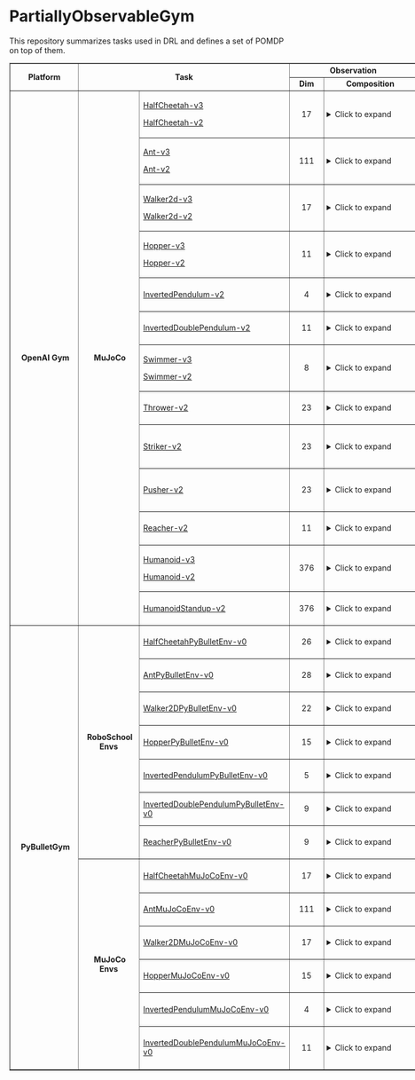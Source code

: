 # PartiallyObservableGym
This repository summarizes tasks used in DRL and defines a set of POMDP on top of them.


<table style="width: 1200px;" border="black" cellspacing="0" cellpadding="0">
<tbody>
<tr style="height: 19px;">
<td style="text-align: center; height: 37px; width: 120px;" rowspan="2"><strong>Platform</strong></td>
<td style="text-align: center; height: 37px; width: 312px;" colspan="2" rowspan="2"><strong>Task</strong></td>
<td style="height: 19px; text-align: center; width: 260px;" colspan="2"><strong>Observation</strong></td>
<td style="height: 19px; text-align: center; width: 259px;" colspan="2"><strong>Action</strong></td>
<td style="height: 37px; text-align: center; width: 69px;" rowspan="2"><strong>Reward</strong></td>
<td style="height: 37px; text-align: center; width: 200px;" colspan="1" rowspan="2"><strong>Image</strong></td>
</tr>
<tr style="height: 18px;">
<td style="height: 18px; text-align: center; width: 60px;"><strong>Dim</strong></td>
<td style="height: 18px; text-align: center; width: 200px;" rowspan="1"><strong>Composition</strong></td>
<td style="height: 18px; text-align: center; width: 60px;"><strong>Dim</strong></td>
<td style="height: 18px; text-align: center; width: 200px;" rowspan="1"><strong>Composition</strong></td>
</tr>
<tr style="height: 78px;">
<td style="height: 882px; width: 120px; text-align: center;" rowspan="13"> <strong>OpenAI Gym</strong></td>
<td style="height: 882px; width: 100px; text-align: center;" rowspan="13"> <strong>MuJoCo</strong></td>
<td style="height: 78px; width: 212px;">
<p><a href="https://github.com/openai/gym/blob/master/gym/envs/mujoco/half_cheetah_v3.py" target="_blank" rel="noopener">HalfCheetah-v3</a></p>
<p><a href="https://github.com/openai/gym/blob/master/gym/envs/mujoco/half_cheetah.py" target="_blank" rel="noopener">HalfCheetah-v2</a></p>
</td>
<td style="text-align: center; height: 78px; width: 60px;">17</td>
<td style="height: 78px; padding-left: 5px; width: 200px;"><details><summary>Click to expand</summary>
<ul>
<li>Position: 1-8 (d=8)</li>
<li>Velocity: 9-17 (d=9)</li>
</ul>
</details></td>
<td style="text-align: center; height: 78px; width: 69.5px;">6</td>
<td style="height: 78px; padding-left: 5px; width: 189.5px;"><details><summary>Click to expand</summary></details></td>
<td style="height: 78px; width: 69px;"> </td>
<td style="height: 78px; padding-left: 5px; width: 141px;"><img src="https://github.com/LinghengMeng/PartiallyObservableGym/blob/master/images/OpenAIGym/MuJoCo/HalfCheetah-v2.PNG" alt="" width="50" height="50" /></td>
</tr>
<tr style="height: 78px;">
<td style="height: 78px; width: 212px;">
<p><a href="https://github.com/openai/gym/blob/master/gym/envs/mujoco/ant_v3.py" target="_blank" rel="noopener">Ant-v3</a></p>
<p><a href="https://github.com/openai/gym/blob/master/gym/envs/mujoco/ant.py" target="_blank" rel="noopener">Ant-v2</a></p>
</td>
<td style="text-align: center; height: 78px; width: 60px;">111</td>
<td style="height: 78px; padding-left: 5px; width: 200px;"><details><summary>Click to expand</summary>
<ul>
<li>position: 1-13 (d=13)</li>
<li>velocity: 14-27 (d=14)</li>
<li>cfrc_ext: 28-111 (d=64)</li>
</ul>
</details></td>
<td style="text-align: center; height: 78px; width: 69.5px;">8</td>
<td style="height: 78px; padding-left: 5px; width: 189.5px;"><details><summary>Click to expand</summary></details></td>
<td style="height: 78px; width: 69px;"> </td>
<td style="height: 78px; padding-left: 5px; width: 141px;"><details><summary>Click to expand</summary></details></td>
</tr>
<tr style="height: 78px;">
<td style="height: 78px; width: 212px;">
<p><a href="https://github.com/openai/gym/blob/master/gym/envs/mujoco/walker2d_v3.py" target="_blank" rel="noopener">Walker2d-v3</a></p>
<p><a href="https://github.com/openai/gym/blob/master/gym/envs/mujoco/walker2d.py" target="_blank" rel="noopener">Walker2d-v2</a></p>
</td>
<td style="text-align: center; height: 78px; width: 60px;">17</td>
<td style="height: 78px; padding-left: 5px; width: 200px;"><details><summary>Click to expand</summary>
<ul>
<li>position: 1-8 (d=8)</li>
<li>velocity: 9-17 (d=9)</li>
</ul>
</details></td>
<td style="text-align: center; height: 78px; width: 69.5px;">6</td>
<td style="height: 78px; padding-left: 5px; width: 189.5px;"><details><summary>Click to expand</summary></details></td>
<td style="height: 78px; width: 69px;"> </td>
<td style="height: 78px; padding-left: 5px; width: 141px;"><details><summary>Click to expand</summary></details></td>
</tr>
<tr style="height: 78px;">
<td style="height: 78px; width: 212px;">
<p><a href="https://github.com/openai/gym/blob/master/gym/envs/mujoco/hopper_v3.py" target="_blank" rel="noopener">Hopper-v3</a> </p>
<p><a href="http://localhost:8888/notebooks/Google%20Drive/git_repos/spinningup-new/spinup/algos/pytorch/lstm_ddpg/Untitled2.ipynb" target="_blank" rel="noopener">Hopper-v2</a></p>
</td>
<td style="text-align: center; height: 78px; width: 60px;">11</td>
<td style="height: 78px; padding-left: 5px; width: 200px;"><details><summary>Click to expand</summary>
<ul>
<li>position: 1-5 (d=5)</li>
<li>velocity: 6-11 (d=6)</li>
</ul>
</details></td>
<td style="text-align: center; height: 78px; width: 69.5px;">3</td>
<td style="height: 78px; padding-left: 5px; width: 189.5px;"><details><summary>Click to expand</summary></details></td>
<td style="height: 78px; width: 69px;"> </td>
<td style="height: 78px; padding-left: 5px; width: 141px;"><details><summary>Click to expand</summary></details></td>
</tr>
<tr style="height: 54px;">
<td style="height: 54px; width: 212px;"><a href="https://github.com/openai/gym/blob/master/gym/envs/mujoco/inverted_pendulum.py" target="_blank" rel="noopener">InvertedPendulum-v2</a></td>
<td style="text-align: center; height: 54px; width: 60px;">4</td>
<td style="height: 54px; padding-left: 5px; width: 200px;"><details><summary>Click to expand</summary>
<ul>
<li>position: 1-2 (d=2)</li>
<li>velocity: 3-4 (d=2)</li>
</ul>
</details></td>
<td style="text-align: center; height: 54px; width: 69.5px;">1</td>
<td style="height: 54px; padding-left: 5px; width: 189.5px;"><details><summary>Click to expand</summary></details></td>
<td style="height: 54px; width: 69px;"> </td>
<td style="height: 54px; padding-left: 5px; width: 141px;"><details><summary>Click to expand</summary></details></td>
</tr>
<tr style="height: 54px;">
<td style="height: 54px; width: 212px;"><a href="https://github.com/openai/gym/blob/master/gym/envs/mujoco/inverted_double_pendulum.py" target="_blank" rel="noopener">InvertedDoublePendulum-v2</a></td>
<td style="text-align: center; height: 54px; width: 60px;">11</td>
<td style="height: 54px; padding-left: 5px; width: 200px;"><details><summary>Click to expand</summary>
<ul>
<li>cart position: 1</li>
<li>link angles sin: 2-3</li>
<li>link angles cos: 4-5</li>
<li>link velocity: 6-8 (d=3)</li>
<li>qfrc_constraint: 9-11 (d=3)</li>
</ul>
</details></td>
<td style="text-align: center; height: 54px; width: 69.5px;">1</td>
<td style="height: 54px; padding-left: 5px; width: 189.5px;"><details><summary>Click to expand</summary></details> </td>
<td style="height: 54px; width: 69px;"> </td>
<td style="height: 54px; padding-left: 5px; width: 141px;"><details><summary>Click to expand</summary></details></td>
</tr>
<tr style="height: 78px;">
<td style="height: 78px; width: 212px;">
<p><a href="https://github.com/openai/gym/blob/master/gym/envs/mujoco/swimmer_v3.py" target="_blank" rel="noopener">Swimmer-v3</a></p>
<p><a href="https://github.com/openai/gym/blob/master/gym/envs/mujoco/walker2d.py" target="_blank" rel="noopener">Swimmer-v2</a></p>
</td>
<td style="text-align: center; height: 78px; width: 60px;">8</td>
<td style="height: 78px; padding-left: 5px; width: 200px;"><details><summary>Click to expand</summary>
<ul>
<li>position: 1-3 (d=3)</li>
<li>velocity: 4-8 (d=5)</li>
</ul>
</details></td>
<td style="text-align: center; height: 78px; width: 69.5px;">2</td>
<td style="height: 78px; padding-left: 5px; width: 189.5px;"><details><summary>Click to expand</summary></details></td>
<td style="height: 78px; width: 69px;"> </td>
<td style="height: 78px; padding-left: 5px; width: 141px;"> <details><summary>Click to expand</summary></details></td>
</tr>
<tr style="height: 54px;">
<td style="height: 54px; width: 212px;"><a href="https://github.com/openai/gym/blob/master/gym/envs/mujoco/thrower.py" target="_blank" rel="noopener">Thrower-v2</a></td>
<td style="text-align: center; height: 54px; width: 60px;">23</td>
<td style="height: 54px; padding-left: 5px; width: 200px;"><details><summary>Click to expand</summary>
<ul>
<li>position: 1-7 (d=7)</li>
<li>velocity: 8-14 (d=7)</li>
<li>get_body_com("r_wrist_roll_link"): 15-17 (d=3)</li>
<li>get_body_com("ball"): 18-20 (d=3)</li>
<li>get_body_com("goal"): 21-23 (d=3)</li>
</ul>
</details></td>
<td style="text-align: center; height: 54px; width: 69.5px;">7</td>
<td style="height: 54px; padding-left: 5px; width: 189.5px;"><details><summary>Click to expand</summary></details> </td>
<td style="height: 54px; width: 69px;"> </td>
<td style="height: 54px; padding-left: 5px; width: 141px;"><details><summary>Click to expand</summary></details></td>
</tr>
<tr style="height: 72px;">
<td style="height: 72px; width: 212px;"><a href="https://github.com/openai/gym/blob/master/gym/envs/mujoco/striker.py" target="_blank" rel="noopener">Striker-v2</a></td>
<td style="text-align: center; height: 72px; width: 60px;">23</td>
<td style="height: 72px; padding-left: 5px; width: 200px;"><details><summary>Click to expand</summary>
<ul>
<li>position: 1-7 (d=7)</li>
<li>velocity: 8-14 (d=7)</li>
<li>get_body_com("tips_arm"): 15-17 (d=3)</li>
<li>get_body_com("object"): 18-20 (d=3)</li>
<li>get_body_com("goal"): 21-23 (d=3)</li>
</ul>
</details></td>
<td style="text-align: center; height: 72px; width: 69.5px;">7</td>
<td style="height: 72px; padding-left: 5px; width: 189.5px;"><details><summary>Click to expand</summary></details></td>
<td style="height: 72px; width: 69px;"> </td>
<td style="height: 72px; padding-left: 5px; width: 141px;"><details><summary>Click to expand</summary></details> </td>
</tr>
<tr style="height: 72px;">
<td style="height: 72px; width: 212px;"><a href="https://github.com/openai/gym/blob/master/gym/envs/mujoco/pusher.py" target="_blank" rel="noopener">Pusher-v2</a></td>
<td style="text-align: center; height: 72px; width: 60px;">23</td>
<td style="height: 72px; padding-left: 5px; width: 200px;"><details><summary>Click to expand</summary>
<ul>
<li>position: 1-7 (d=7)</li>
<li>velocity: 8-14 (d=7)</li>
<li>get_body_com("tips_arm"): 15-17 (d=3)</li>
<li>get_body_com("object"): 18-20 (d=3)</li>
<li>get_body_com("goal"): 21-23 (d=3)</li>
</ul>
</details></td>
<td style="text-align: center; height: 72px; width: 69.5px;">7</td>
<td style="height: 72px; padding-left: 5px; width: 189.5px;"><details><summary>Click to expand</summary></details> </td>
<td style="height: 72px; width: 69px;"> </td>
<td style="height: 72px; padding-left: 5px; width: 141px;"><details><summary>Click to expand</summary></details> </td>
</tr>
<tr style="height: 54px;">
<td style="height: 54px; width: 212px;"><a href="https://github.com/openai/gym/blob/master/gym/envs/mujoco/reacher.py" target="_blank" rel="noopener">Reacher-v2</a></td>
<td style="text-align: center; height: 54px; width: 60px;">11</td>
<td style="height: 54px; padding-left: 5px; width: 200px;"><details><summary>Click to expand</summary>
<ul>
<li>cos: 1-2 (d=2)</li>
<li>sin: 3-4 (d=2)</li>
<li>position: 5-6 (d=2)</li>
<li>velocity: 7-8 (d=2)</li>
<li>get_body_com("fingertip")-get_body_com("target"): 9-11 (d=3)</li>
</ul>
</details></td>
<td style="text-align: center; height: 54px; width: 69.5px;">2</td>
<td style="height: 54px; padding-left: 5px; width: 189.5px;"><details><summary>Click to expand</summary></details></td>
<td style="height: 54px; width: 69px;"> </td>
<td style="height: 54px; padding-left: 5px; width: 141px;"><details><summary>Click to expand</summary></details></td>
</tr>
<tr style="height: 78px;">
<td style="height: 78px; width: 212px;">
<p><a href="https://github.com/openai/gym/blob/master/gym/envs/mujoco/humanoid_v3.py" target="_blank" rel="noopener">Humanoid-v3</a> </p>
<p><a href="https://github.com/openai/gym/blob/master/gym/envs/mujoco/humanoid.py" target="_blank" rel="noopener">Humanoid-v2</a></p>
</td>
<td style="text-align: center; height: 78px; width: 60px;">376</td>
<td style="height: 78px; padding-left: 5px; width: 200px;"><details><summary>Click to expand</summary>
<ul>
<li>position: 1-22 (d=22)</li>
<li>velocity: 23-45 (d=23)</li>
<li>com_inertia: 46-185 (d=140)</li>
<li>com_velocity: 186-269 (d=84)</li>
<li>actuator_forces: 270-292 (d=23)</li>
<li>external_contact_forces: 293-376 (d=84)</li>
</ul>
</details></td>
<td style="text-align: center; height: 78px; width: 69.5px;">6</td>
<td style="height: 78px; padding-left: 5px; width: 189.5px;"><details><summary>Click to expand</summary></details> </td>
<td style="height: 78px; width: 69px;"> </td>
<td style="height: 78px; padding-left: 5px; width: 141px;"><details><summary>Click to expand</summary></details> </td>
</tr>
<tr style="height: 54px;">
<td style="height: 54px; width: 212px;"><a href="https://github.com/openai/gym/blob/master/gym/envs/mujoco/humanoidstandup.py" target="_blank" rel="noopener">HumanoidStandup-v2</a></td>
<td style="text-align: center; height: 54px; width: 60px;">376</td>
<td style="height: 54px; padding-left: 5px; width: 200px;"><details><summary>Click to expand</summary>
<ul>
<li>position: 1-22 (d=22)</li>
<li>velocity: 23-45 (d=23)</li>
<li>com_inertia: 46-185 (d=140)</li>
<li>com_velocity: 186-269 (d=84)</li>
<li>actuator_forces: 270-292 (d=23)</li>
<li>external_contact_forces: 293-376 (d=84)</li>
</ul>
</details></td>
<td style="text-align: center; height: 54px; width: 69.5px;">17</td>
<td style="height: 54px; padding-left: 5px; width: 189.5px;"><details><summary>Click to expand</summary></details> </td>
<td style="height: 54px; width: 69px;"> </td>
<td style="height: 54px; padding-left: 5px; width: 141px;"><details><summary>Click to expand</summary></details></td>
</tr>
<tr style="height: 54px;">
<td style="height: 720px; width: 120px; text-align: center;" rowspan="13"> <strong>PyBulletGym</strong></td>
<td style="height: 378px; width: 100px; text-align: center;" rowspan="7"> <strong>RoboSchool Envs</strong></td>
<td style="height: 54px; width: 212px;"><a href="https://github.com/benelot/pybullet-gym/blob/master/pybulletgym/envs/roboschool/robots/locomotors/walker_base.py" target="_blank" rel="noopener">HalfCheetahPyBulletEnv-v0</a></td>
<td style="text-align: center; height: 54px; width: 60px;">26</td>
<td style="height: 54px; padding-left: 5px; width: 200px;"><details><summary>Click to expand</summary>
<ul>
<li>more: (d=8)
<ul>
<li>distance at z: 1</li>
<li>angle_to_target sin: 2</li>
<li>angle_to_target cos: 3</li>
<li>velocity x: 4</li>
<li>velocity y: 5</li>
<li>velocity z: 6</li>
<li>roll: 7</li>
<li>pitch: 8</li>
</ul>
</li>
<li>position: 9-20 (d=12)</li>
<li>feet contact: 21-26 (d=6)</li>
</ul>
</details></td>
<td style="text-align: center; height: 54px; width: 69.5px;">6</td>
<td style="height: 54px; padding-left: 5px; width: 189.5px;"><details><summary>Click to expand</summary></details></td>
<td style="height: 54px; width: 69px;"> </td>
<td style="height: 54px; padding-left: 5px; width: 141px;"><details><summary>Click to expand</summary></details></td>
</tr>
<tr style="height: 54px;">
<td style="height: 54px; width: 212px;"><a href="http://localhost:8888/notebooks/Google%20Drive/git_repos/spinningup-new/spinup/algos/pytorch/lstm_ddpg/Untitled2.ipynb" target="_blank" rel="noopener">AntPyBulletEnv-v0</a></td>
<td style="text-align: center; height: 54px; width: 60px;">28</td>
<td style="height: 54px; padding-left: 5px; width: 200px;"><details><summary>Click to expand</summary>
<ul>
<li>more: (d=8)
<ul>
<li>distance at z: 1</li>
<li>angle_to_target sin: 2</li>
<li>angle_to_target cos: 3</li>
<li>velocity x: 4</li>
<li>velocity y: 5</li>
<li>velocity z: 6</li>
<li>roll: 7</li>
<li>pitch: 8</li>
</ul>
</li>
<li>position: 9-24 (d=16)</li>
<li>feet contact: 25-28 (d=4)</li>
</ul>
</details></td>
<td style="text-align: center; height: 54px; width: 69.5px;">8</td>
<td style="height: 54px; padding-left: 5px; width: 189.5px;"><details><summary>Click to expand</summary></details></td>
<td style="height: 54px; width: 69px;"> </td>
<td style="height: 54px; padding-left: 5px; width: 141px;"><details><summary>Click to expand</summary></details></td>
</tr>
<tr style="height: 54px;">
<td style="height: 54px; width: 212px;"><a href="http://localhost:8888/notebooks/Google%20Drive/git_repos/spinningup-new/spinup/algos/pytorch/lstm_ddpg/Untitled2.ipynb" target="_blank" rel="noopener">Walker2DPyBulletEnv-v0</a></td>
<td style="text-align: center; height: 54px; width: 60px;">22</td>
<td style="height: 54px; padding-left: 5px; width: 200px;"><details><summary>Click to expand</summary>
<ul>
<li> more: (d=8)
<ul>
<li>distance at z: 1</li>
<li>angle_to_target sin: 2</li>
<li>angle_to_target cos: 3</li>
<li>velocity x: 4</li>
<li>velocity y: 5</li>
<li>velocity z: 6</li>
<li>roll: 7</li>
<li>pitch: 8</li>
</ul>
</li>
<li>position: 9-20 (d=12)</li>
<li>feet contact: 21-22 (d=2)</li>
</ul>
</details></td>
<td style="text-align: center; height: 54px; width: 69.5px;">6</td>
<td style="height: 54px; padding-left: 5px; width: 189.5px;"><details><summary>Click to expand</summary></details></td>
<td style="height: 54px; width: 69px;"> </td>
<td style="height: 54px; padding-left: 5px; width: 141px;"><details><summary>Click to expand</summary></details></td>
</tr>
<tr style="height: 54px;">
<td style="height: 54px; width: 212px;"><a href="http://localhost:8888/notebooks/Google%20Drive/git_repos/spinningup-new/spinup/algos/pytorch/lstm_ddpg/Untitled2.ipynb" target="_blank" rel="noopener">HopperPyBulletEnv-v0</a></td>
<td style="text-align: center; height: 54px; width: 60px;">15</td>
<td style="height: 54px; padding-left: 5px; width: 200px;"><details><summary>Click to expand</summary>
<ul>
<li>more: (d=8)
<ul>
<li>distance at z: 1</li>
<li>angle_to_target sin: 2</li>
<li>angle_to_target cos: 3</li>
<li>velocity x: 4</li>
<li>velocity y: 5</li>
<li>velocity z: 6</li>
<li>roll: 7</li>
<li>pitch: 8</li>
</ul>
</li>
<li>position: 9-14 (d=6)</li>
<li>feet contact: 15 (d=1)</li>
</ul>
</details></td>
<td style="text-align: center; height: 54px; width: 69.5px;">3</td>
<td style="height: 54px; padding-left: 5px; width: 189.5px;"><details><summary>Click to expand</summary></details> </td>
<td style="height: 54px; width: 69px;"> </td>
<td style="height: 54px; padding-left: 5px; width: 141px;"><details><summary>Click to expand</summary></details></td>
</tr>
<tr style="height: 54px;">
<td style="height: 54px; width: 212px;"><a href="https://github.com/benelot/pybullet-gym/blob/master/pybulletgym/envs/roboschool/robots/pendula/interted_pendulum.py" target="_blank" rel="noopener">InvertedPendulumPyBulletEnv-v0</a></td>
<td style="text-align: center; height: 54px; width: 60px;">5</td>
<td style="height: 54px; padding-left: 5px; width: 200px;"><details><summary>Click to expand</summary>
<ul>
<li>slider x: 1</li>
<li>slider velocity x: 2</li>
<li>cos: 3</li>
<li>sin: 4</li>
<li>theta_dot: 5</li>
</ul>
</details></td>
<td style="text-align: center; height: 54px; width: 69.5px;">1</td>
<td style="height: 54px; padding-left: 5px; width: 189.5px;"><details open=""><summary>Click to expand</summary></details></td>
<td style="height: 54px; width: 69px;"> </td>
<td style="height: 54px; padding-left: 5px; width: 141px;"><details><summary>Click to expand</summary></details></td>
</tr>
<tr style="height: 54px;">
<td style="height: 54px; width: 212px;"><a href="https://github.com/benelot/pybullet-gym/blob/master/pybulletgym/envs/roboschool/robots/pendula/inverted_double_pendulum.py" target="_blank" rel="noopener">InvertedDoublePendulumPyBulletEnv-v0</a></td>
<td style="text-align: center; height: 54px; width: 60px;">9</td>
<td style="height: 54px; padding-left: 5px; width: 200px;"><details><summary>Click to expand</summary>
<ul>
<li>slider x: 1</li>
<li>slider velocity x: 2</li>
<li>pole2 x: 3</li>
<li>j1 cos: 4</li>
<li>j1 sin: 5</li>
<li>j1 dot: 6</li>
<li>j2 cos: 7</li>
<li>j2 sin: 8</li>
<li>j2 dot: 9</li>
</ul>
</details></td>
<td style="text-align: center; height: 54px; width: 69.5px;">1</td>
<td style="height: 54px; padding-left: 5px; width: 189.5px;"><details><summary>Click to expand</summary></details></td>
<td style="height: 54px; width: 69px;"> </td>
<td style="height: 54px; padding-left: 5px; width: 141px;"><details><summary>Click to expand</summary></details></td>
</tr>
<tr style="height: 54px;">
<td style="height: 54px; width: 212px;"><a href="https://github.com/benelot/pybullet-gym/blob/master/pybulletgym/envs/roboschool/robots/manipulators/reacher.py" target="_blank" rel="noopener">ReacherPyBulletEnv-v0</a></td>
<td style="text-align: center; height: 54px; width: 60px;">9</td>
<td style="height: 54px; padding-left: 5px; width: 200px;"><details><summary>Click to expand</summary>
<ul>
<li>target x: 1</li>
<li>target y: 2</li>
<li>to_target_vec 1: 3</li>
<li>to_target_vec 2: 4</li>
<li>central_joint cos: 5</li>
<li>central_joint sin: 6</li>
<li>central_joint dot: 7</li>
<li>elbow_joint gamma: 8</li>
<li>elbow_joint gamma dot: 9</li>
</ul>
</details></td>
<td style="text-align: center; height: 54px; width: 69.5px;">2</td>
<td style="height: 54px; padding-left: 5px; width: 189.5px;"><details><summary>Click to expand</summary></details> </td>
<td style="height: 54px; width: 69px;"> </td>
<td style="height: 54px; padding-left: 5px; width: 141px;"><details><summary>Click to expand</summary></details></td>
</tr>
<tr style="height: 54px;">
<td style="text-align: center; height: 342px; width: 100px;" rowspan="6"> <strong>MuJoCo Envs</strong></td>
<td style="height: 54px; width: 212px;"><a href="https://github.com/benelot/pybullet-gym/blob/master/pybulletgym/envs/mujoco/robots/locomotors/half_cheetah.py" target="_blank" rel="noopener">HalfCheetahMuJoCoEnv-v0</a> </td>
<td style="text-align: center; height: 54px; width: 60px;">17</td>
<td style="height: 54px; padding-left: 5px; width: 200px;"><details><summary>Click to expand</summary>
<ul>
<li> position: 1-8 (d=8)</li>
<li>velocity: 9-17 (d=9)</li>
</ul>
</details></td>
<td style="text-align: center; height: 54px; width: 69.5px;">6</td>
<td style="height: 54px; padding-left: 5px; width: 189.5px;"><details><summary>Click to expand</summary></details></td>
<td style="height: 54px; width: 69px;"> </td>
<td style="height: 54px; padding-left: 5px; width: 141px;"><details><summary>Click to expand</summary></details></td>
</tr>
<tr style="height: 54px;">
<td style="height: 54px; width: 212px;"><a href="https://github.com/benelot/pybullet-gym/blob/master/pybulletgym/envs/mujoco/robots/locomotors/ant.py" target="_blank" rel="noopener">AntMuJoCoEnv-v0</a> </td>
<td style="text-align: center; height: 54px; width: 60px;">111</td>
<td style="height: 54px; padding-left: 5px; width: 200px;"><details><summary>Click to expand</summary>
<ul>
<li>position: 1-13 (d=13)</li>
<li>velocity: 14-27 (d=14)</li>
<li>cfrc_ext: 28-111 (d=64) (The cfrc_ext is set to zeros in PyBulletGym.) (The cfrc_ext are the external forces (force x,y,z and torque x,y,z) applied to each of the links at the center of mass. For the Ant, this is 14*6: the ground link, the torso link, and 12 links for all legs (3 links for each leg))</li>
</ul>
</details></td>
<td style="text-align: center; height: 54px; width: 69.5px;">8</td>
<td style="height: 54px; padding-left: 5px; width: 189.5px;"><details><summary>Click to expand</summary></details></td>
<td style="height: 54px; width: 69px;"> </td>
<td style="height: 54px; padding-left: 5px; width: 141px;"><details><summary>Click to expand</summary></details></td>
</tr>
<tr style="height: 54px;">
<td style="height: 54px; width: 212px;"><a href="https://github.com/benelot/pybullet-gym/blob/master/pybulletgym/envs/mujoco/robots/locomotors/walker2d.py" target="_blank" rel="noopener">Walker2DMuJoCoEnv-v0</a></td>
<td style="text-align: center; height: 54px; width: 60px;">17</td>
<td style="height: 54px; padding-left: 5px; width: 200px;"><details><summary>Click to expand</summary>
<ul>
<li>position: 1-8 (d=8)</li>
<li>velocity: 9-17 (d=9)</li>
</ul>
</details></td>
<td style="text-align: center; height: 54px; width: 69.5px;">6</td>
<td style="height: 54px; padding-left: 5px; width: 189.5px;"><details><summary>Click to expand</summary></details></td>
<td style="height: 54px; width: 69px;"> </td>
<td style="height: 54px; padding-left: 5px; width: 141px;"><details><summary>Click to expand</summary></details></td>
</tr>
<tr style="height: 54px;">
<td style="height: 54px; width: 212px;"><a href="https://github.com/benelot/pybullet-gym/blob/master/pybulletgym/envs/mujoco/robots/locomotors/hopper.py" target="_blank" rel="noopener">HopperMuJoCoEnv-v0</a></td>
<td style="text-align: center; height: 54px; width: 60px;">15</td>
<td style="height: 54px; padding-left: 5px; width: 200px;"><details><summary>Click to expand</summary>
<ul>
<li>position: 1-7 (d=7)</li>
<li>velocity: 8-15 (d=8)</li>
</ul>
</details></td>
<td style="text-align: center; height: 54px; width: 69.5px;">3</td>
<td style="height: 54px; padding-left: 5px; width: 189.5px;"><details><summary>Click to expand</summary></details></td>
<td style="height: 54px; width: 69px;"> </td>
<td style="height: 54px; padding-left: 5px; width: 141px;"><details><summary>Click to expand</summary></details></td>
</tr>
<tr style="height: 54px;">
<td style="height: 54px; width: 212px;"><a href="https://github.com/benelot/pybullet-gym/blob/master/pybulletgym/envs/mujoco/robots/pendula/inverted_pendulum.py" target="_blank" rel="noopener">InvertedPendulumMuJoCoEnv-v0</a></td>
<td style="text-align: center; height: 54px; width: 60px;">4</td>
<td style="height: 54px; padding-left: 5px; width: 200px;"><details><summary>Click to expand</summary>
<ul>
<li>position: 1-3 (d=3)</li>
<li>velocity: 4 (d=1)</li>
</ul>
</details></td>
<td style="text-align: center; height: 54px; width: 69.5px;">1</td>
<td style="height: 54px; padding-left: 5px; width: 189.5px;"><details><summary>Click to expand</summary></details></td>
<td style="height: 54px; width: 69px;"> </td>
<td style="height: 54px; padding-left: 5px; width: 141px;"><details><summary>Click to expand</summary></details></td>
</tr>
<tr style="height: 72px;">
<td style="height: 72px; width: 212px;"><a href="https://github.com/benelot/pybullet-gym/blob/master/pybulletgym/envs/mujoco/robots/pendula/inverted_double_pendulum.py" target="_blank" rel="noopener">InvertedDoublePendulumMuJoCoEnv-v0</a></td>
<td style="text-align: center; height: 72px; width: 60px;">11</td>
<td style="height: 72px; padding-left: 5px; width: 200px;"><details><summary>Click to expand</summary>
<ul>
<li>cart position: 1</li>
<li>link angles sin: 2-3</li>
<li>link angles cos: 4-5</li>
<li>link velocity: 6-8</li>
<li>qfrc_constraint: 9-11</li>
</ul>
</details></td>
<td style="text-align: center; height: 72px; width: 69.5px;">1</td>
<td style="height: 72px; padding-left: 5px; width: 189.5px;"><details><summary>Click to expand</summary></details></td>
<td style="height: 72px; width: 69px;"> </td>
<td style="height: 72px; padding-left: 5px; width: 141px;"><details><summary>Click to expand</summary></details> </td>
</tr>
</tbody>
</table>



